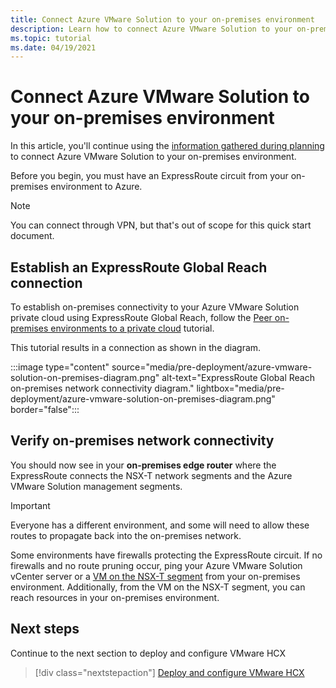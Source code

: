 ```yaml
---
title: Connect Azure VMware Solution to your on-premises environment
description: Learn how to connect Azure VMware Solution to your on-premises environment.
ms.topic: tutorial
ms.date: 04/19/2021
---
```


# Connect Azure VMware Solution to your on-premises environment

In this article, you'll continue using the [information gathered during planning](production-ready-deployment-steps.md) to connect Azure VMware Solution to your on-premises environment.

Before you begin, you must have an ExpressRoute circuit from your on-premises environment to Azure.


>[!NOTE]
> You can connect through VPN, but that's out of scope for this quick start document.

## Establish an ExpressRoute Global Reach connection

To establish on-premises connectivity to your Azure VMware Solution private cloud using ExpressRoute Global Reach, follow the [Peer on-premises environments to a private cloud](tutorial-expressroute-global-reach-private-cloud.md) tutorial.

This tutorial results in a connection as shown in the diagram.

:::image type="content" source="media/pre-deployment/azure-vmware-solution-on-premises-diagram.png" alt-text="ExpressRoute Global Reach on-premises network connectivity diagram." lightbox="media/pre-deployment/azure-vmware-solution-on-premises-diagram.png" border="false":::

## Verify on-premises network connectivity

You should now see in your **on-premises edge router** where the ExpressRoute connects the NSX-T network segments and the Azure VMware Solution management segments.

>[!IMPORTANT]
>Everyone has a different environment, and some will need to allow these routes to propagate back into the on-premises network.  

Some environments have firewalls protecting the ExpressRoute circuit.  If no firewalls and no route pruning occur, ping your Azure VMware Solution vCenter server or a [VM on the NSX-T segment](deploy-azure-vmware-solution.md#add-a-vm-on-the-nsx-t-network-segment) from your on-premises environment. Additionally, from the VM on the NSX-T segment, you can reach resources in your on-premises environment.

## Next steps

Continue to the next section to deploy and configure VMware HCX

> [!div class="nextstepaction"]
> [Deploy and configure VMware HCX](tutorial-deploy-vmware-hcx.md)